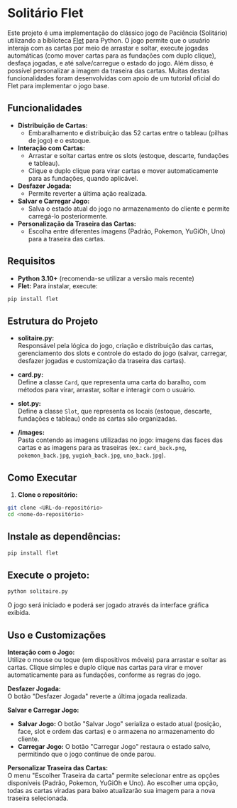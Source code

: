 # Solitário Flet

Este projeto é uma implementação do clássico jogo de Paciência (Solitário) utilizando a biblioteca [Flet](https://flet.dev) para Python. O jogo permite que o usuário interaja com as cartas por meio de arrastar e soltar, execute jogadas automáticas (como mover cartas para as fundações com duplo clique), desfaça jogadas, e até salve/carregue o estado do jogo. Além disso, é possível personalizar a imagem da traseira das cartas. Muitas destas funcionalidades foram desenvolvidas com apoio de um tutorial oficial do Flet para implementar o jogo base.


## Funcionalidades

- **Distribuição de Cartas:**
  - Embaralhamento e distribuição das 52 cartas entre o tableau (pilhas de jogo) e o estoque.
- **Interação com Cartas:**
  - Arrastar e soltar cartas entre os slots (estoque, descarte, fundações e tableau).
  - Clique e duplo clique para virar cartas e mover automaticamente para as fundações, quando aplicável.
- **Desfazer Jogada:**
  - Permite reverter a última ação realizada.
- **Salvar e Carregar Jogo:**
  - Salva o estado atual do jogo no armazenamento do cliente e permite carregá-lo posteriormente.
- **Personalização da Traseira das Cartas:**
  - Escolha entre diferentes imagens (Padrão, Pokemon, YuGiOh, Uno) para a traseira das cartas.

## Requisitos

- **Python 3.10+** (recomenda-se utilizar a versão mais recente)
- **Flet:** Para instalar, execute:

```bash
pip install flet
```

## Estrutura do Projeto

- **solitaire.py:**  
  Responsável pela lógica do jogo, criação e distribuição das cartas, gerenciamento dos slots e controle do estado do jogo (salvar, carregar, desfazer jogadas e customização da traseira das cartas).

- **card.py:**  
  Define a classe `Card`, que representa uma carta do baralho, com métodos para virar, arrastar, soltar e interagir com o usuário.

- **slot.py:**  
  Define a classe `Slot`, que representa os locais (estoque, descarte, fundações e tableau) onde as cartas são organizadas.

- **/images:**  
  Pasta contendo as imagens utilizadas no jogo: imagens das faces das cartas e as imagens para as traseiras (ex.: `card_back.png`, `pokemon_back.jpg`, `yugioh_back.jpg`, `uno_back.jpg`).

## Como Executar

1. **Clone o repositório:**

```bash
git clone <URL-do-repositório>
cd <nome-do-repositório>
```

## Instale as dependências:
```bash
pip install flet
```
## Execute o projeto:
```bash
python solitaire.py
```
O jogo será iniciado e poderá ser jogado através da interface gráfica exibida.

## Uso e Customizações

**Interação com o Jogo:**  
Utilize o mouse ou toque (em dispositivos móveis) para arrastar e soltar as cartas. Clique simples e duplo clique nas cartas para virar e mover automaticamente para as fundações, conforme as regras do jogo.

**Desfazer Jogada:**  
O botão "Desfazer Jogada" reverte a última jogada realizada.

**Salvar e Carregar Jogo:**  
- **Salvar Jogo:** O botão "Salvar Jogo" serializa o estado atual (posição, face, slot e ordem das cartas) e o armazena no armazenamento do cliente.  
- **Carregar Jogo:** O botão "Carregar Jogo" restaura o estado salvo, permitindo que o jogo continue de onde parou.

**Personalizar Traseira das Cartas:**  
O menu "Escolher Traseira da carta" permite selecionar entre as opções disponíveis (Padrão, Pokemon, YuGiOh e Uno). Ao escolher uma opção, todas as cartas viradas para baixo atualizarão sua imagem para a nova traseira selecionada.
